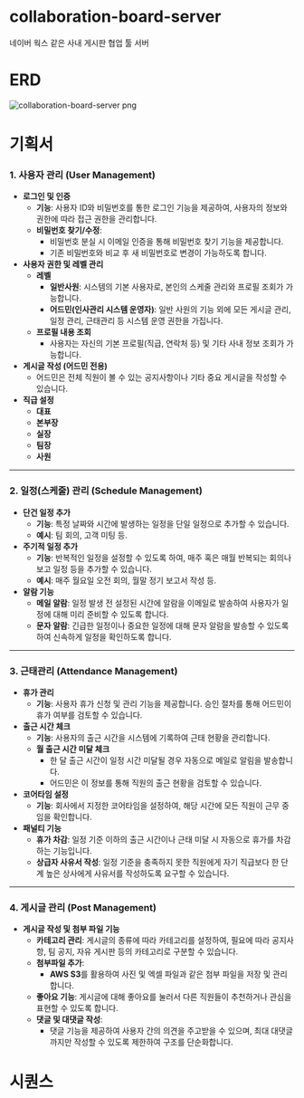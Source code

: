 # collaboration-board-server
네이버 웍스 같은 사내 게시판 협업 툴 서버

# ERD
![collaboration-board-server png]([https://github.com/user-attachments/assets/6e247b48-fc82-4bbd-a0dd-8d0b0883659f](https://github.com/user-attachments/assets/37973da8-30ce-429e-9a90-a50e0feee5d0))


# 기획서
### **1. 사용자 관리 (User Management)**

- **로그인 및 인증**
    - **기능**: 사용자 ID와 비밀번호를 통한 로그인 기능을 제공하여, 사용자의 정보와 권한에 따라 접근 권한을 관리합니다.
    - **비밀번호 찾기/수정**:
        - 비밀번호 분실 시 이메일 인증을 통해 비밀번호 찾기 기능을 제공합니다.
        - 기존 비밀번호와 비교 후 새 비밀번호로 변경이 가능하도록 합니다.
- **사용자 권한 및 레벨 관리**
    - **레벨**
        - **일반사원**: 시스템의 기본 사용자로, 본인의 스케줄 관리와 프로필 조회가 가능합니다.
        - **어드민(인사관리 시스템 운영자)**: 일반 사원의 기능 외에 모든 게시글 관리, 일정 관리, 근태관리 등 시스템 운영 권한을 가집니다.
    - **프로필 내용 조회**
        - 사용자는 자신의 기본 프로필(직급, 연락처 등) 및 기타 사내 정보 조회가 가능합니다.
- **게시글 작성 (어드민 전용)**
    - 어드민은 전체 직원이 볼 수 있는 공지사항이나 기타 중요 게시글을 작성할 수 있습니다.
- **직급 설정**
    - **대표**
    - **본부장**
    - **실장**
    - **팀장**
    - **사원**

---

### **2. 일정(스케줄) 관리 (Schedule Management)**

- **단건 일정 추가**
    - **기능**: 특정 날짜와 시간에 발생하는 일정을 단일 일정으로 추가할 수 있습니다.
    - **예시**: 팀 회의, 고객 미팅 등.
- **주기적 일정 추가**
    - **기능**: 반복적인 일정을 설정할 수 있도록 하여, 매주 혹은 매월 반복되는 회의나 보고 일정 등을 추가할 수 있습니다.
    - **예시**: 매주 월요일 오전 회의, 월말 정기 보고서 작성 등.
- **알람 기능**
    - **메일 알람**: 일정 발생 전 설정된 시간에 알람을 이메일로 발송하여 사용자가 일정에 대해 미리 준비할 수 있도록 합니다.
    - **문자 알람**: 긴급한 일정이나 중요한 일정에 대해 문자 알람을 발송할 수 있도록 하여 신속하게 일정을 확인하도록 합니다.

---

### **3. 근태관리 (Attendance Management)**

- **휴가 관리**
    - **기능**: 사용자 휴가 신청 및 관리 기능을 제공합니다. 승인 절차를 통해 어드민이 휴가 여부를 검토할 수 있습니다.
- **출근 시간 체크**
    - **기능**: 사용자의 출근 시간을 시스템에 기록하여 근태 현황을 관리합니다.
    - **월 출근 시간 미달 체크**
        - 한 달 출근 시간이 일정 시간 미달될 경우 자동으로 메일로 알림을 발송합니다.
        - 어드민은 이 정보를 통해 직원의 출근 현황을 검토할 수 있습니다.
- **코어타임 설정**
    - **기능**: 회사에서 지정한 코어타임을 설정하여, 해당 시간에 모든 직원이 근무 중임을 확인합니다.
- **패널티 기능**
    - **휴가 차감**: 일정 기준 이하의 출근 시간이나 근태 미달 시 자동으로 휴가를 차감하는 기능입니다.
    - **상급자 사유서 작성**: 일정 기준을 충족하지 못한 직원에게 자기 직급보다 한 단계 높은 상사에게 사유서를 작성하도록 요구할 수 있습니다.

---

### **4. 게시글 관리 (Post Management)**

- **게시글 작성 및 첨부 파일 기능**
    - **카테고리 관리**: 게시글의 종류에 따라 카테고리를 설정하여, 필요에 따라 공지사항, 팀 공지, 자유 게시판 등의 카테고리로 구분할 수 있습니다.
    - **첨부파일 추가**:
        - **AWS S3**를 활용하여 사진 및 엑셀 파일과 같은 첨부 파일을 저장 및 관리합니다.
    - **좋아요 기능**: 게시글에 대해 좋아요를 눌러서 다른 직원들이 추천하거나 관심을 표현할 수 있도록 합니다.
    - **댓글 및 대댓글 작성**:
        - 댓글 기능을 제공하여 사용자 간의 의견을 주고받을 수 있으며, 최대 대댓글까지만 작성할 수 있도록 제한하여 구조를 단순화합니다.
# 시퀀스
